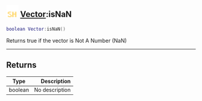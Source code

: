 ## <img src="../../.gitbook/assets/shared.png" width="32" height="32" /> [Vector](../vector/README.md):isNaN

```lua
boolean Vector:isNaN()
```

Returns true if the vector is Not A Number (NaN)

------
## Returns

| Type   | Description |
| ------ | ----------: |
| boolean | No description |

